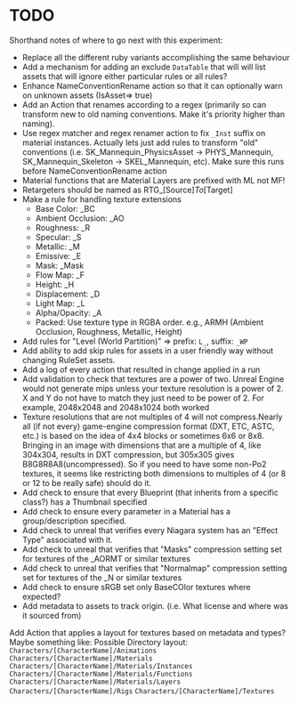 # TODO

Shorthand notes of where to go next with this experiment:

* Replace all the different ruby variants accomplishing the same behaviour
* Add a mechanism for adding an exclude `DataTable` that will will list assets that will ignore either particular rules or all rules?
* Enhance NameConventionRename action so that it can optionally warn on unknown assets (IsAsset=> true)
* Add an Action that renames according to a regex (primarily so can transform new to old naming conventions. Make
  it's priority higher than naming).
* Use regex matcher and regex renamer action to fix `_Inst` suffix on material instances. Actually lets just add rules
  to transform "old" conventions (i.e. SK_Mannequin_PhysicsAsset -> PHYS_Mannequin, SK_Mannequin_Skeleton -> 
  SKEL_Mannequin, etc). Make sure this runs before NameConventionRename action
* Material functions that are Material Layers are prefixed with ML not MF!
* Retargeters should be named as RTG_\[Source\]_To_\[Target\]
* Make a rule for handling texture extensions
  * Base Color: _BC
  * Ambient Occlusion: _AO
  * Roughness: _R
  * Specular: _S
  * Metallic: _M
  * Emissive: _E
  * Mask: _Mask
  * Flow Map: _F
  * Height: _H
  * Displacement: _D
  * Light Map: _L
  * Alpha/Opacity: _A
  * Packed: Use texture type in RGBA order. e.g., ARMH (Ambient Occlusion, Roughness, Metallic, Height)
* Add rules for "Level (World Partition)" => prefix: `L_`, suffix: `_WP`
* Add ability to add skip rules for assets in a user friendly way without changing RuleSet assets.
* Add a log of every action that resulted in change applied in a run
* Add validation to check that textures are a power of two. Unreal Engine would not generate mips unless your texture resolution is a power of 2. X and Y do not have to match they just need to be power of 2. For example, 2048x2048 and 2048x1024 both worked
* Texture resolutions that are not multiples of 4 will not compress.Nearly all (if not every) game-engine compression format (DXT, ETC, ASTC, etc.) is based on the idea of 4x4 blocks or sometimes 6x6 or 8x8. Bringing in an image with dimensions that are a multiple of 4, like 304x304, results in DXT compression, but 305x305 gives B8G8R8A8(uncompressed). So if you need to have some non-Po2 textures, it seems like restricting both dimensions to multiples of 4 (or 8 or 12 to be really safe) should do it. 
* Add check to ensure that every Blueprint (that inherits from a specific class?) has a Thumbnail specified
* Add check to ensure every parameter in a Material has a group/description specified.
* Add check to unreal that verifies every Niagara system has an "Effect Type" associated with it.
* Add check to unreal that verifies that "Masks" compression setting set for textures of the _AORMT or similar textures
* Add check to unreal that verifies that "Normalmap" compression setting set for textures of the _N or similar textures
* Add check to ensure sRGB set only BaseCOlor textures where expected?
* Add metadata to assets to track origin. (i.e. What license and where was it sourced from)


Add Action that applies a layout for textures based on metadata and types? Maybe something like:
Possible Directory layout:
 `Characters/[CharacterName]/Animations`
 `Characters/[CharacterName]/Materials`
 `Characters/[CharacterName]/Materials/Instances`
 `Characters/[CharacterName]/Materials/Functions`
 `Characters/[CharacterName]/Materials/Layers`
 `Characters/[CharacterName]/Rigs`
 `Characters/[CharacterName]/Textures`
